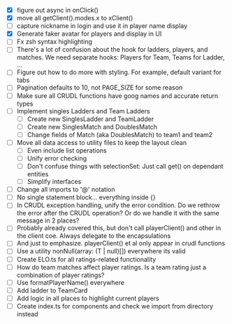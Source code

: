 - [x] figure out async in onClick()
- [x] move all getClient().modes.x to xClient()
- [ ] capture nickname in login and use it in player name display
- [x] Generate faker avatar for players and display in UI
- [ ] Fx zsh syntax highlighting
- [ ] There's a lot of confusion about the hook for ladders, players, and matches. We need separate hooks: Players for Team, Teams for Ladder, ...
- [ ] Figure out how to do more with styling. For example, default variant for tabs
- [ ] Pagination defaults to 10, not PAGE_SIZE for some reason
- [ ] Make sure all CRUDL functions have goog names and accurate return types
- [ ] Implement singles Ladders and Team Ladders
  - [ ] Create new SinglesLadder and TeamLadder
  - [ ] Create new SinglesMatch and DoublesMatch
  - [ ] Change fields of Match (aka DoublesMatch) to team1 and team2
- [ ] Move all data access to utility files to keep the layout clean
  - [ ] Even include list operations
  - [ ] Unify error checking
  - [ ] Don't confuse things with selectionSet: Just call get() on dependant entities
  - [ ] Simplify interfaces
- [ ] Change all imports to '@' notation
- [ ] No single statement block... everything inside {}
- [ ] In CRUDL exception handling, unify the error condition. Do we rethrow the error after the CRUDL operation? Or do we handle it with the same message in 2 places?
- [ ] Probably already covered this, but don't call playerClient() and other in the client coe. Always delegate to the encapsulations
- [ ] And just to emphasize. playerClient() et al only appear in crudl functions
- [ ] Use a utility nonNull<T>(array: (T | null)[]) everywhere its valid
- [ ] Create ELO.ts for all ratings-related functionality
- [ ] How do team matches affect player ratings. Is a team rating just a combination of player ratings?
- [ ] Use formatPlayerName() everywhere
- [ ] Add ladder to TeamCard
- [ ] Add logic in all places to highlight current players
- [ ] Create index.ts for components and check we import from directory instead